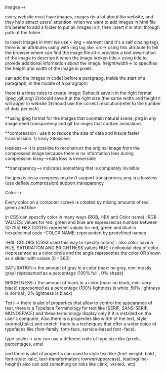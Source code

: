 Images-->

every website must have images, images do a lot about the website, and they help attract users' attention.
when we want to add images in html file it's beeter to add a folder to put all images in it, then insert it in html through path of the folder.

to insert images in html we use < img > element (and it's a self closing tag), there is an attributes using with img tag like: src-> using this attribute to tell the browser where can find the image file
       alt-> provides a text description of the image to descripe it when the image broken
       title-> using title to provide additional information about the image.
       height/width-> to specifies the height and width of the image in pixels.

can add the images in code( before a paragrapg, inside the start of a paragraph, in the middle of a paragraph)

there is a three rules to create image:
1)should save it in the right format (jpeg ,gif,png)
2)should save it at the right size (the same width and height it will apper in website 
3)should use the correct resolution(refer to the number of dots per inch)

**using jpeg format for the images that coontain natural scene, png in any image need transparency and gif for imges that contain animations

**compression : use it to reduce the size of data and insure faster transmission. 1) lossy 2)lossless

lossless--> it is possible to reconstruct the original image from the compressed image because there is no information loss during compression
lossy-->data loss is irreversible

**transparency--> indicates something that is completely invisible

the jpeg is lossy compression,don’t support transparency
 png ia a lossless (use deflate compression)  support transparency
 
Color-->

Every color on a computer screen is created by mixing amounts of red, green and blue

in CSS can spescify color in many ways (RGB, HEX and Color name) -RGB VALUES: values for red, green and blue are expressed as number between (0-255) HEX CODES: represent values for red, green and blue in hexadecimal code -COLOR NAME: represented by predefined names

-HSL COLORS (CSS3 used this way to specify colors) : also color have a HUE, SATURATION AND BRIGHTNESS values HUE->colloquial idea of color (represented as a color circle and the angle representes the color OR shown as a slider with values (0 - 360)

SATURATION-> the amount of gray in a color (max: no gray, min: mostly gray) represented as a percentage (100% full , 0% shade)

BRIGHTNESS-> the amount of black in a color (max: no black, min: very black) represented as a percentage (100% lightness is white ,50% lightness is normal , 0% lightness is black)


Text-->
there is alot of properties that allow to control the appearance of text,
there is a Typeface Terminology for text  like (SERIF, SANS-SERIF, MONOSPACE) and these terminology display only if it is installed on tha user's computer, 
Also there is a properites like width of the text, style (normal,Italic) and stretch.
there is a techniques that offer a wider coice of typefaces like (font-family, font-face, service-based font -face).

type scales->
you can use a different units of type size like (pixels, percentages, ems)

and there is alot of propertis can used to style text like (font-weight: bold , font-style: italic, text-transformation: lowwer/uppercase), leading(line-height))
also can add something on links like (:link, :visited.. etc)

